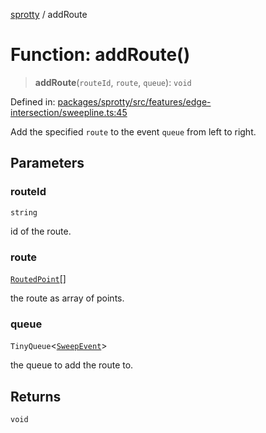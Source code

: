 
[sprotty](../globals) / addRoute

# Function: addRoute()

> **addRoute**(`routeId`, `route`, `queue`): `void`

Defined in: [packages/sprotty/src/features/edge-intersection/sweepline.ts:45](https://github.com/eclipse-sprotty/sprotty/blob/f9b2433481cc27a1ac0c92d525a92039ae7f6c76/packages/sprotty/src/features/edge-intersection/sweepline.ts#L45)

Add the specified `route` to the event `queue` from left to right.

## Parameters

### routeId

`string`

id of the route.

### route

[`RoutedPoint`](../Interface.RoutedPoint)[]

the route as array of points.

### queue

`TinyQueue`\<[`SweepEvent`](../Class.SweepEvent)\>

the queue to add the route to.

## Returns

`void`

